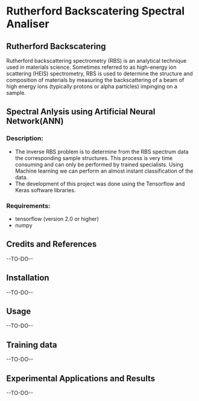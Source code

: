 # Rutherford Backscatering Spectral Analiser

## Rutherford Backscatering
Rutherford backscattering spectrometry (RBS) is an analytical technique used in materials science. Sometimes referred to as high-energy ion scattering (HEIS) spectrometry, RBS is used to determine the structure and composition of materials by measuring the backscattering of a beam of high energy ions (typically protons or alpha particles) impinging on a sample. 

## Spectral Anlysis using Artificial Neural Network(ANN) 
### Description:
- The inverse RBS problem is to determine from the RBS spectrum data the corresponding sample structures. This process is very time consuming and can only be performed by trained specialists. Using Machine learning we can perform an almost instant classification of the data. 
- The development of this project was done using the Tensorflow and Keras software libraries.

### Requirements: 
- tensorflow (version 2.0 or higher)
- numpy 

## Credits and References
--TO-DO--

## Installation
--TO-DO--

## Usage
--TO-DO--

## Training data
--TO-DO--

## Experimental Applications and Results
--TO-DO--
